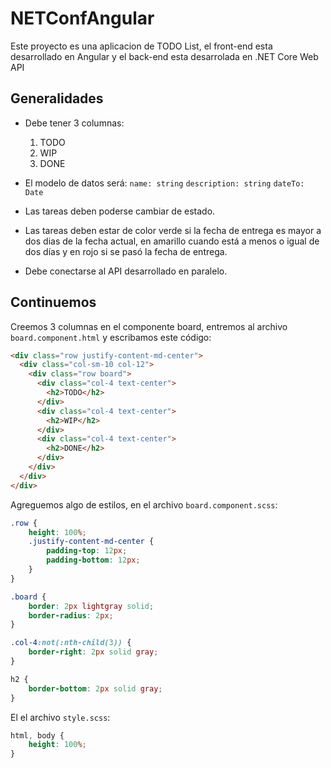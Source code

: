 # NETConfAngular

Este proyecto es una aplicacion de TODO List, el front-end esta desarrollado en Angular y el back-end esta desarrolada en .NET Core Web API

## Generalidades

- Debe tener 3 columnas:
    1. TODO
    2. WIP
    3. DONE

- El modelo de datos será:
    `name: string`
    `description: string`
    `dateTo: Date`

- Las tareas deben poderse cambiar de estado.
- Las tareas deben estar de color verde si la fecha de entrega es mayor a dos dias de la fecha actual, en amarillo cuando está a menos o igual de dos días y en rojo si se pasó la fecha de entrega.​
- Debe conectarse al API desarrollado en paralelo.

## Continuemos

Creemos 3 columnas en el componente board, entremos al archivo `board.component.html` y escribamos este código:

```html
<div class="row justify-content-md-center">
  <div class="col-sm-10 col-12">
    <div class="row board">
      <div class="col-4 text-center">
        <h2>TODO</h2>
      </div>
      <div class="col-4 text-center">
        <h2>WIP</h2>
      </div>
      <div class="col-4 text-center">
        <h2>DONE</h2>
      </div>
    </div>
  </div>
</div>
```

Agreguemos algo de estilos, en el archivo `board.component.scss`:

```scss
.row {
    height: 100%;
    .justify-content-md-center {
        padding-top: 12px;
        padding-bottom: 12px;
    }
}

.board {
    border: 2px lightgray solid;
    border-radius: 2px;
}

.col-4:not(:nth-child(3)) {
    border-right: 2px solid gray;
}

h2 {
    border-bottom: 2px solid gray;
}
````

El el archivo `style.scss`:

```scss
html, body {
    height: 100%;
}
```
